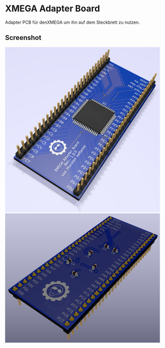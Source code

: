 # XMEGA Adapter Board
Adapter PCB für denXMEGA um ihn auf dem Steckbrett zu nutzen.

## Screenshot
![Screenshot1](screenshot1.png)
![Screenshot2](screenshot2.png)
